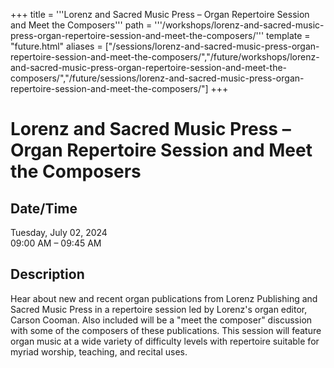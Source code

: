 +++
title = '''Lorenz and Sacred Music Press – Organ Repertoire Session and Meet the Composers'''
path = '''/workshops/lorenz-and-sacred-music-press-organ-repertoire-session-and-meet-the-composers/'''
template = "future.html"
aliases = ["/sessions/lorenz-and-sacred-music-press-organ-repertoire-session-and-meet-the-composers/","/future/workshops/lorenz-and-sacred-music-press-organ-repertoire-session-and-meet-the-composers/","/future/sessions/lorenz-and-sacred-music-press-organ-repertoire-session-and-meet-the-composers/"]
+++

<h1>Lorenz and Sacred Music Press – Organ Repertoire Session and Meet the Composers</h1>

<h2>Date/Time</h2>
<p>Tuesday, July 02, 2024<br>
09:00 AM – 09:45 AM</p>
<h2>Description</h2>

Hear about new and recent organ publications from Lorenz Publishing and Sacred Music Press in a repertoire session led by Lorenz's organ editor, Carson Cooman. Also included will be a "meet the composer" discussion with some of the composers of these publications. This session will feature organ music at a wide variety of difficulty levels with repertoire suitable for myriad worship, teaching, and recital uses.


